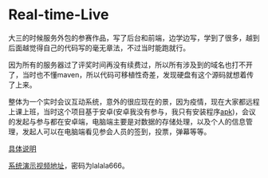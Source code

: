 # Real-time-Live
大三的时候服务外包的参赛作品，写了后台和前端，边学边写，学到了很多，越到后面越觉得自己的代码写的毫无章法，不过当时能跑就行。  

因为所有的服务器过了评奖时间再没有续费过，所以所有涉及到的域名也打不开了，当时也不懂maven，所以代码可移植性奇差，发现硬盘有这个源码就想着传了上来。  


整体为一个实时会议互动系统，意外的很应现在的景，因为疫情，现在大家都远程上课上班，当时这个项目基于安卓(安卓我没有参与，我只有安装程序[apk](https://github.com/Xiaoyao-L/Real-time-Live/blob/master/A27%E2%80%94%E8%A5%BF%E5%8D%97%E4%BA%A4%E9%80%9A%E5%A4%A7%E5%AD%A6%E2%80%94Three%26Two%20%E5%9B%A2%E9%98%9F%E2%80%94%E7%A7%BB%E5%8A%A8%E4%BC%9A%E8%AE%AE%E5%AE%9E%E6%97%B6%E4%BA%92%E5%8A%A8%E7%B3%BB%E7%BB%9F/A27%E2%80%94%E8%A5%BF%E5%8D%97%E4%BA%A4%E9%80%9A%E5%A4%A7%E5%AD%A6%E2%80%94Three%26Two%20%E5%9B%A2%E9%98%9F%E2%80%94%E7%A7%BB%E5%8A%A8%E4%BC%9A%E8%AE%AE%E5%AE%9E%E6%97%B6%E4%BA%92%E5%8A%A8%E7%B3%BB%E7%BB%9F%E2%80%94Demo/app-release.apk))，会议的发起与参与都在安卓端，电脑端主要是对数据的存储处理，以及个人的信息管理，发起人可以在电脑端看见参会人员的签到，投票，弹幕等等。  


[具体说明](https://github.com/Xiaoyao-L/Real-time-Live/blob/master/A27%E2%80%94%E8%A5%BF%E5%8D%97%E4%BA%A4%E9%80%9A%E5%A4%A7%E5%AD%A6%E2%80%94Three%26Two%20%E5%9B%A2%E9%98%9F%E2%80%94%E7%A7%BB%E5%8A%A8%E4%BC%9A%E8%AE%AE%E5%AE%9E%E6%97%B6%E4%BA%92%E5%8A%A8%E7%B3%BB%E7%BB%9F/A27%E2%80%94%E8%A5%BF%E5%8D%97%E4%BA%A4%E9%80%9A%E5%A4%A7%E5%AD%A6%E2%80%94Three%26Two%20%E5%9B%A2%E9%98%9F%E2%80%94%E7%A7%BB%E5%8A%A8%E4%BC%9A%E8%AE%AE%E5%AE%9E%E6%97%B6%E4%BA%92%E5%8A%A8%E7%B3%BB%E7%BB%9F%E2%80%94%E9%A1%B9%E7%9B%AE%E6%A6%82%E8%A6%81%E4%BB%8B%E7%BB%8D.pdf)  

[系统演示视频地址](http://v.youku.com/v_show/id_XMzU1MDczOTYzMg==.html?spm=a2h3j.8428770.3416059.1)，密码为lalala666。

